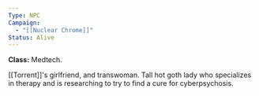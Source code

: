 ```yaml
---
Type: NPC
Campaign:
  - "[[Nuclear Chrome]]"
Status: Alive
---
```

**Class:** Medtech.

[[Torrent]]'s girlfriend, and transwoman. Tall hot goth lady who specializes in therapy and is researching to try to find a cure for cyberpsychosis.